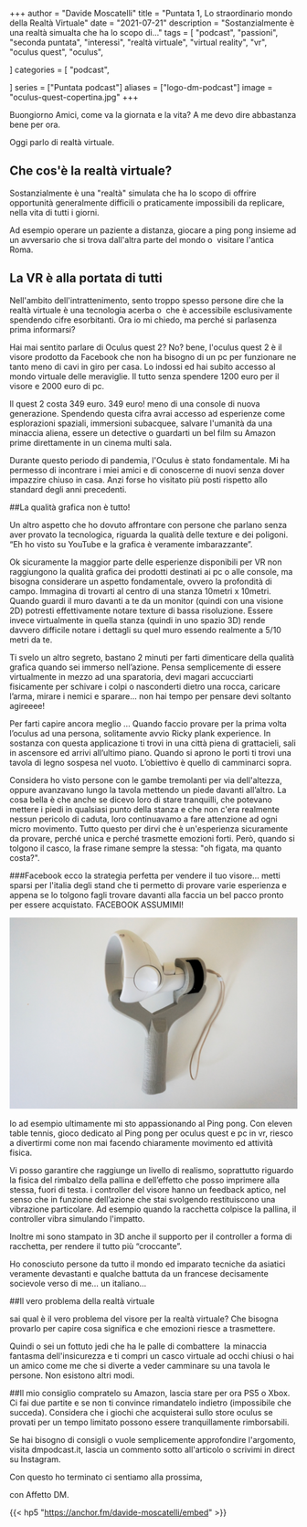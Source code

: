 +++
author = "Davide Moscatelli"
title = "Puntata 1, Lo straordinario mondo della Realtà Virtuale"
date = "2021-07-21"
description = "Sostanzialmente è una realtà simualta che ha lo scopo di..."
tags = [
    "podcast",
    "passioni",
    "seconda puntata",
    "interessi",
    "realtà virtuale",
    "virtual reality",
    "vr",
    "oculus quest",
    "oculus",

]
categories = [
    "podcast",

]
series = ["Puntata podcast"]
aliases = ["logo-dm-podcast"]
image = "oculus-quest-copertina.jpg"
+++

Buongiorno Amici, come va la giornata e la vita?
A me devo dire abbastanza bene per ora.

Oggi parlo di realtà virtuale.
<!--more-->

## Che cos'è la realtà virtuale?

Sostanzialmente è una "realtà" simulata che ha lo scopo di offrire opportunità generalmente difficili o praticamente impossibili da replicare, nella vita di tutti i giorni.

Ad esempio operare un paziente a distanza, giocare a ping pong insieme ad un avversario che si trova dall'altra parte del mondo o  visitare l'antica Roma.

## La VR è alla portata di tutti

Nell'ambito dell'intrattenimento, sento troppo spesso persone dire che la realtà virtuale è una tecnologia acerba o  che è accessibile esclusivamente spendendo cifre esorbitanti.
Ora io mi chiedo, ma perché si parlasenza prima informarsi?

Hai mai sentito parlare di Oculus quest 2? No?
bene, l'oculus quest 2 è il visore prodotto da Facebook che non ha bisogno di un pc per funzionare ne tanto meno di cavi in giro per casa. Lo indossi ed hai subito accesso al mondo virtuale delle meraviglie. Il tutto senza spendere 1200 euro per il visore e 2000 euro di pc.

Il quest 2 costa 349 euro. 349 euro! meno di una console di nuova generazione.
Spendendo questa cifra avrai accesso ad esperienze come esplorazioni spaziali, immersioni subacquee, salvare l'umanità da una minaccia aliena, essere un detective o guardarti un bel film su Amazon prime direttamente in un cinema multi sala.

Durante questo periodo di pandemia, l'Oculus è stato fondamentale. Mi ha permesso di incontrare i miei amici e di conoscerne di nuovi senza dover impazzire chiuso in casa. Anzi forse ho visitato più posti rispetto allo standard degli anni precedenti.

##La qualità grafica non è tutto!

Un altro aspetto che ho dovuto affrontare con persone che parlano senza aver provato la tecnologica, riguarda la qualità delle texture e dei poligoni. “Eh ho visto su YouTube e la grafica è veramente imbarazzante”.

Ok sicuramente la maggior parte delle esperienze disponibili per VR non raggiungono la qualità grafica dei prodotti destinati ai pc o alle console, ma bisogna considerare un aspetto fondamentale, ovvero la profondità di campo.
Immagina di trovarti al centro di una stanza 10metri x 10metri. Quando guardi il muro davanti a te da un monitor (quindi con una visione 2D) potresti effettivamente notare texture di bassa risoluzione.
Essere invece virtualmente in quella stanza (quindi in uno spazio 3D) rende davvero difficile notare i dettagli su quel muro essendo realmente a 5/10 metri da te.

Ti svelo un altro segreto, bastano 2 minuti per farti dimenticare della qualità grafica quando sei immerso nell’azione. Pensa semplicemente di essere virtualmente in mezzo ad una sparatoria, devi magari accucciarti fisicamente per schivare i colpi o nasconderti dietro una rocca, caricare l’arma, mirare i nemici e sparare... non hai tempo per pensare devi soltanto agireeee!

Per farti capire ancora meglio … Quando faccio provare per la prima volta l’oculus ad una persona, solitamente avvio Ricky plank experience.
In sostanza con questa applicazione ti trovi in una città piena di grattacieli, sali in ascensore ed arrivi all’ultimo piano. Quando si aprono le porti ti trovi una tavola di legno sospesa nel vuoto. L’obiettivo è quello di camminarci sopra.

Considera ho visto persone con le gambe tremolanti per via dell'altezza, oppure avanzavano lungo la tavola mettendo un piede davanti all’altro. La cosa bella è che anche se dicevo loro di stare tranquilli, che potevano mettere i piedi in qualsiasi punto della stanza e che non c'era realmente nessun pericolo di caduta, loro continuavamo a fare attenzione ad ogni micro movimento. Tutto questo per dirvi che è un'esperienza sicuramente da provare, perché unica e perché trasmette emozioni forti.
Però, quando si tolgono il casco, la frase rimane sempre la stessa: "oh figata, ma quanto costa?".


###Facebook ecco la strategia perfetta per vendere il tuo visore... metti sparsi per l'italia degli stand che ti permetto di provare varie esperienza e appena se lo tolgono fagli trovare davanti alla faccia un bel pacco pronto per essere acquistato. FACEBOOK ASSUMIMI!

![Supporto per controller Oculus](supporto-ping-pong-oculus.jpg)

Io ad esempio ultimamente mi sto appassionando al Ping pong. Con eleven table tennis, gioco dedicato al Ping pong per oculus quest e pc in vr, riesco a divertirmi come non mai facendo chiaramente movimento ed attività fisica.

Vi posso garantire che raggiunge un livello di realismo, soprattutto riguardo la fisica del rimbalzo della pallina e dell’effetto che posso imprimere alla stessa, fuori di testa. i controller del visore hanno un feedback aptico, nel senso che in funzione dell’azione che stai svolgendo restituiscono una vibrazione particolare. Ad esempio quando la racchetta colpisce la pallina, il controller vibra simulando l'impatto.

Inoltre mi sono stampato in 3D anche il supporto per il controller a forma di racchetta, per rendere il tutto più “croccante”.

Ho conosciuto persone da tutto il mondo ed imparato tecniche da asiatici veramente devastanti e qualche battuta da un francese decisamente socievole verso di me… un italiano…

##Il vero problema della realtà virtuale

sai qual è il vero problema del visore per la realtà virtuale? Che bisogna provarlo per capire cosa significa e che emozioni riesce a trasmettere.

Quindi o sei un fottuto jedi che ha le palle di combattere  la minaccia fantasma dell'insicurezza e ti compri un casco virtuale ad occhi chiusi o hai un amico come me che si diverte a veder camminare su una tavola le persone. Non esistono altri modi.

##Il mio consiglio
compratelo su Amazon, lascia stare per ora PS5 o Xbox.  Ci fai due partite e se non ti convince rimandatelo indietro (impossibile che succeda). Considera che i giochi che acquisterai sullo store oculus se provati per un tempo limitato possono essere tranquillamente rimborsabili.

Se hai bisogno di consigli o vuole semplicemente approfondire l'argomento, visita dmpodcast.it, lascia un commento sotto all'articolo o scrivimi in direct su Instagram.


Con questo ho terminato ci sentiamo alla prossima,

con Affetto DM.

{{< hp5 "https://anchor.fm/davide-moscatelli/embed" >}}
